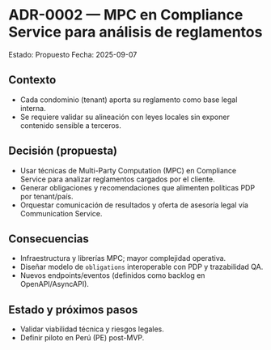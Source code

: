 # ADR-0002 — MPC en Compliance Service para análisis de reglamentos

Estado: Propuesto
Fecha: 2025-09-07

## Contexto
- Cada condominio (tenant) aporta su reglamento como base legal interna.
- Se requiere validar su alineación con leyes locales sin exponer contenido sensible a terceros.

## Decisión (propuesta)
- Usar técnicas de Multi-Party Computation (MPC) en Compliance Service para analizar reglamentos cargados por el cliente.
- Generar obligaciones y recomendaciones que alimenten políticas PDP por tenant/país.
- Orquestar comunicación de resultados y oferta de asesoría legal vía Communication Service.

## Consecuencias
- Infraestructura y librerías MPC; mayor complejidad operativa.
- Diseñar modelo de `obligations` interoperable con PDP y trazabilidad QA.
- Nuevos endpoints/eventos (definidos como backlog en OpenAPI/AsyncAPI).

## Estado y próximos pasos
- Validar viabilidad técnica y riesgos legales.
- Definir piloto en Perú (PE) post-MVP.

